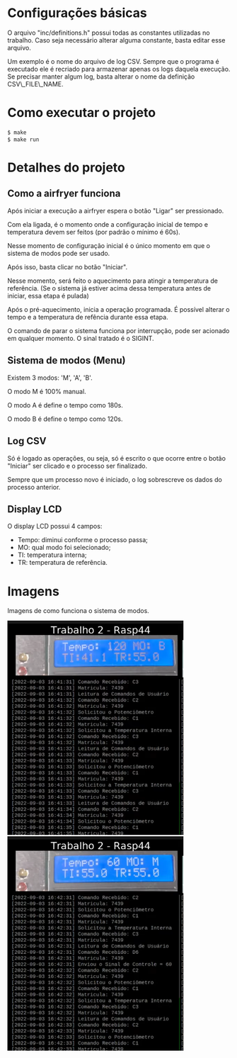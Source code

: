 # Configurações básicas

<p>O arquivo "inc/definitions.h" possui todas as constantes utilizadas no trabalho. Caso seja necessário alterar alguma constante, basta editar esse arquivo.</p>

<p>Um exemplo é o nome do arquivo de log CSV. Sempre que o programa é executado ele é recriado para armazenar apenas os logs daquela execução. Se precisar manter algum log, basta alterar o nome da definição CSV\_FILE\_NAME.</p>

# Como executar o projeto

```
$ make
$ make run
```

# Detalhes do projeto

## Como a airfryer funciona

<p>Após iniciar a execução a airfryer espera o botão "Ligar" ser pressionado.</p>
<p>Com ela ligada, é o momento onde a configuração inicial de tempo e temperatura devem ser feitos (por padrão o mínimo é 60s).</p>
<p>Nesse momento de configuração inicial é o único momento em que o sistema de modos pode ser usado.</p>
<p>Após isso, basta clicar no botão "Iniciar".</p>
<p>Nesse momento, será feito o aquecimento para atingir a temperatura de referência. (Se o sistema já estiver acima dessa temperatura antes de iniciar, essa etapa é pulada)</p>
<p>Após o pré-aquecimento, inicia a operação programada. É possível alterar o tempo e a temperatura de refência durante essa etapa.</p>
<p>O comando de parar o sistema funciona por interrupção, pode ser acionado em qualquer momento. O sinal tratado é o SIGINT.</p>

## Sistema de modos (Menu)

<p>Existem 3 modos: 'M', 'A', 'B'.</p>
<p>O modo M é 100% manual.</p>
<p>O modo A é define o tempo como 180s.</p>
<p>O modo B é define o tempo como 120s.</p>

## Log CSV

<p>Só é logado as operações, ou seja, só é escrito o que ocorre entre o botão "Iniciar" ser clicado e o processo ser finalizado.</p>
<p>Sempre que um processo novo é iniciado, o log sobrescreve os dados do processo anterior.</p>

## Display LCD

<p>O display LCD possui 4 campos: </p>
<ul>
  <li>Tempo: diminui conforme o processo passa;</li>
  <li>MO: qual modo foi selecionado;</li>
  <li>TI: temperatura interna;</li>
  <li>TR: temperatura de referência.</li>
</ul>

# Imagens

Imagens de como funciona o sistema de modos.

![modo b](images/modo_b.png)
![modo m](images/modo_m.png)
